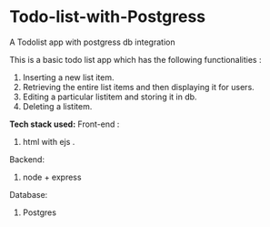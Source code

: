 # Todo-list-with-Postgress
A Todolist app with postgress db integration

This is a basic todo list app which has the following functionalities :
1) Inserting a new list item.
2) Retrieving the entire list items and then displaying it for users.
3) Editing a particular listitem and storing it in db.
4) Deleting a listitem.

**Tech stack used:**
Front-end :
1) html with ejs .

Backend:
1) node + express

Database:
1) Postgres

